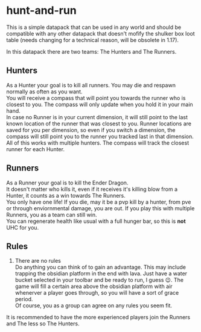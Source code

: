 # hunt-and-run

This is a simple datapack that can be used in any world and should be compatible with any other datapack that doesn't mofify the shulker box loot table (needs changing for a technical reason, will be obsolete in 1.17).

In this datapack there are two teams: The Hunters and The Runners.

## Hunters
As a Hunter your goal is to kill all runners. You may die and respawn normally as often as you want.  
You will receive a compass that will point you towards the runner who is closest to you. The compass will only update when you hold it in your main hand.  
In case no Runner is in your current dimension, it will still point to the last known location of the runner that was closest to you. Runner locations are saved for you per dimension, so even if you switch a dimension, the compass will still point you to the runner you tracked last in that dimension.
All of this works with multiple hunters. The compass will track the closest runner for each Hunter.

## Runners
As a Runner your goal is to kill the Ender Dragon.  
It doesn't matter who kills it, even if it receives it's killing blow from a Hunter, it counts as a win towards The Runners.  
You only have one life! If you die, may it be a pvp kill by a hunter, from pve or through enviornmental damage, you are out. If you play this with multiple Runners, you as a team can still win.  
You can regenerate health like usual with a full hunger bar, so this is **not** UHC for you.

## Rules
1. There are no rules  
Do anything you can think of to gain an advantage. This may include trapping the obsidian platform in the end with lava. Just have a water bucket selected in your toolbar and be ready to run, I guess :wink:. The game will fill a certain area above the obsidian platform with air whenerver a player goes through, so you will have a sort of grace period.  
Of course, you as a group can agree on any rules you seem fit.

It is recommended to have the more experienced players join the Runners and The less so The Hunters.
